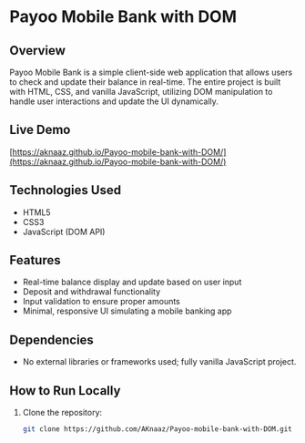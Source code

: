 # Payoo Mobile Bank with DOM

## Overview
Payoo Mobile Bank is a simple client-side web application that allows users to check and update their balance in real-time. The entire project is built with HTML, CSS, and vanilla JavaScript, utilizing DOM manipulation to handle user interactions and update the UI dynamically.

## Live Demo
[https://aknaaz.github.io/Payoo-mobile-bank-with-DOM/](https://aknaaz.github.io/Payoo-mobile-bank-with-DOM/)

## Technologies Used
- HTML5  
- CSS3  
- JavaScript (DOM API)

## Features
- Real-time balance display and update based on user input  
- Deposit and withdrawal functionality  
- Input validation to ensure proper amounts  
- Minimal, responsive UI simulating a mobile banking app

## Dependencies
- No external libraries or frameworks used; fully vanilla JavaScript project.

## How to Run Locally
1. Clone the repository:
   ```bash
   git clone https://github.com/AKnaaz/Payoo-mobile-bank-with-DOM.git
